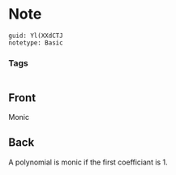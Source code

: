 # Note
```
guid: Yl(XXdCTJ
notetype: Basic
```

### Tags
```
```

## Front
Monic

## Back
A polynomial is monic if the first coefficiant is 1.
